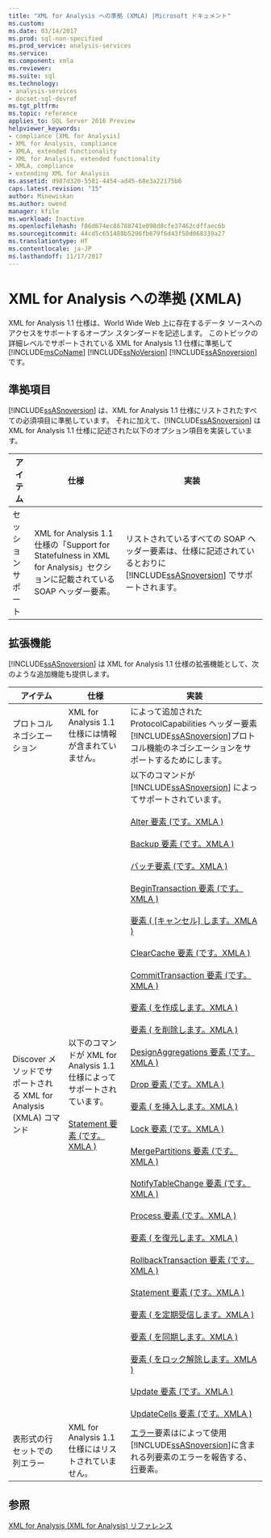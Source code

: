 ```yaml
---
title: "XML for Analysis への準拠 (XMLA) |Microsoft ドキュメント"
ms.custom: 
ms.date: 03/14/2017
ms.prod: sql-non-specified
ms.prod_service: analysis-services
ms.service: 
ms.component: xmla
ms.reviewer: 
ms.suite: sql
ms.technology:
- analysis-services
- docset-sql-devref
ms.tgt_pltfrm: 
ms.topic: reference
applies_to: SQL Server 2016 Preview
helpviewer_keywords:
- compliance [XML for Analysis]
- XML for Analysis, compliance
- XMLA, extended functionality
- XML for Analysis, extended functionality
- XMLA, compliance
- extending XML for Analysis
ms.assetid: d987d320-5581-4454-ad45-68e3a22175b6
caps.latest.revision: "15"
author: Minewiskan
ms.author: owend
manager: kfile
ms.workload: Inactive
ms.openlocfilehash: f86d674ec86788741e098d8cfe37462cdffaec6b
ms.sourcegitcommit: 44cd5c651488b5296fb679f6d43f50d068339a27
ms.translationtype: HT
ms.contentlocale: ja-JP
ms.lasthandoff: 11/17/2017
---
```

# <a name="xml-for-analysis-compliance-xmla"></a>XML for Analysis への準拠 (XMLA)
  XML for Analysis 1.1 仕様は、World Wide Web 上に存在するデータ ソースへのアクセスをサポートするオープン スタンダードを記述します。 このトピックの詳細レベルでサポートされている XML for Analysis 1.1 仕様に準拠して[!INCLUDE[msCoName](../../includes/msconame-md.md)] [!INCLUDE[ssNoVersion](../../includes/ssnoversion-md.md)] [!INCLUDE[ssASnoversion](../../includes/ssasnoversion-md.md)]です。  
  
## <a name="compliant-items"></a>準拠項目  
 [!INCLUDE[ssASnoversion](../../includes/ssasnoversion-md.md)] は、XML for Analysis 1.1 仕様にリストされたすべての必須項目に準拠しています。 それに加えて、[!INCLUDE[ssASnoversion](../../includes/ssasnoversion-md.md)] は XML for Analysis 1.1 仕様に記述された以下のオプション項目を実装しています。  
  
|アイテム|仕様|実装|  
|----------|-------------------|--------------------|  
|セッション サポート|XML for Analysis 1.1 仕様の「Support for Statefulness in XML for Analysis」セクションに記載されている SOAP ヘッダー要素。|リストされているすべての SOAP ヘッダー要素は、仕様に記述されているとおりに [!INCLUDE[ssASnoversion](../../includes/ssasnoversion-md.md)] でサポートされます。|  
  
## <a name="extensions"></a>拡張機能  
 [!INCLUDE[ssASnoversion](../../includes/ssasnoversion-md.md)] は XML for Analysis 1.1 仕様の拡張機能として、次のような追加機能も提供します。  
  
|アイテム|仕様|実装|  
|----------|-------------------|--------------------|  
|プロトコル ネゴシエーション|XML for Analysis 1.1 仕様には情報が含まれていません。|によって追加された ProtocolCapabilities ヘッダー要素[!INCLUDE[ssASnoversion](../../includes/ssasnoversion-md.md)]プロトコル機能のネゴシエーションをサポートするためにします。|  
|Discover メソッドでサポートされる XML for Analysis (XMLA) コマンド|以下のコマンドが XML for Analysis 1.1 仕様によってサポートされています。<br /><br /> [Statement 要素 &#40;です。XMLA &#41;](../../analysis-services/xmla/xml-elements-commands/statement-element-xmla.md)|以下のコマンドが [!INCLUDE[ssASnoversion](../../includes/ssasnoversion-md.md)] によってサポートされています。<br /><br /> [Alter 要素 &#40;です。XMLA &#41;](../../analysis-services/xmla/xml-elements-commands/alter-element-xmla.md)<br /><br /> [Backup 要素 &#40;です。XMLA &#41;](../../analysis-services/xmla/xml-elements-commands/backup-element-xmla.md)<br /><br /> [バッチ要素 &#40;です。XMLA &#41;](../../analysis-services/xmla/xml-elements-commands/batch-element-xmla.md)<br /><br /> [BeginTransaction 要素 &#40;です。XMLA &#41;](../../analysis-services/xmla/xml-elements-commands/begintransaction-element-xmla.md)<br /><br /> [要素 &#40; [キャンセル] します。XMLA &#41;](../../analysis-services/xmla/xml-elements-commands/cancel-element-xmla.md)<br /><br /> [ClearCache 要素 &#40;です。XMLA &#41;](../../analysis-services/xmla/xml-elements-commands/clearcache-element-xmla.md)<br /><br /> [CommitTransaction 要素 &#40;です。XMLA &#41;](../../analysis-services/xmla/xml-elements-commands/committransaction-element-xmla.md)<br /><br /> [要素 &#40; を作成します。XMLA &#41;](../../analysis-services/xmla/xml-elements-commands/create-element-xmla.md)<br /><br /> [要素 &#40; を削除します。XMLA &#41;](../../analysis-services/xmla/xml-elements-commands/delete-element-xmla.md)<br /><br /> [DesignAggregations 要素 &#40;です。XMLA &#41;](../../analysis-services/xmla/xml-elements-commands/designaggregations-element-xmla.md)<br /><br /> [Drop 要素 &#40;です。XMLA &#41;](../../analysis-services/xmla/xml-elements-commands/drop-element-xmla.md)<br /><br /> [要素 &#40; を挿入します。XMLA &#41;](../../analysis-services/xmla/xml-elements-commands/insert-element-xmla.md)<br /><br /> [Lock 要素 &#40;です。XMLA &#41;](../../analysis-services/xmla/xml-elements-commands/lock-element-xmla.md)<br /><br /> [MergePartitions 要素 &#40;です。XMLA &#41;](../../analysis-services/xmla/xml-elements-commands/mergepartitions-element-xmla.md)<br /><br /> [NotifyTableChange 要素 &#40;です。XMLA &#41;](../../analysis-services/xmla/xml-elements-commands/notifytablechange-element-xmla.md)<br /><br /> [Process 要素 &#40;です。XMLA &#41;](../../analysis-services/xmla/xml-elements-commands/process-element-xmla.md)<br /><br /> [要素 &#40; を復元します。XMLA &#41;](../../analysis-services/xmla/xml-elements-commands/restore-element-xmla.md)<br /><br /> [RollbackTransaction 要素 &#40;です。XMLA &#41;](../../analysis-services/xmla/xml-elements-commands/rollbacktransaction-element-xmla.md)<br /><br /> [Statement 要素 &#40;です。XMLA &#41;](../../analysis-services/xmla/xml-elements-commands/statement-element-xmla.md)<br /><br /> [要素 &#40; を定期受信します。XMLA &#41;](../../analysis-services/xmla/xml-elements-commands/subscribe-element-xmla.md)<br /><br /> [要素 &#40; を同期します。XMLA &#41;](../../analysis-services/xmla/xml-elements-commands/synchronize-element-xmla.md)<br /><br /> [要素 &#40; をロック解除します。XMLA &#41;](../../analysis-services/xmla/xml-elements-commands/unlock-element-xmla.md)<br /><br /> [Update 要素 &#40;です。XMLA &#41;](../../analysis-services/xmla/xml-elements-commands/update-element-xmla.md)<br /><br /> [UpdateCells 要素 &#40;です。XMLA &#41;](../../analysis-services/xmla/xml-elements-commands/updatecells-element-xmla.md)|  
|表形式の行セットでの列エラー|XML for Analysis 1.1 仕様にはリストされていません。|[エラー](../../analysis-services/xmla/xml-elements-properties/error-element-xmla.md)要素はによって使用[!INCLUDE[ssASnoversion](../../includes/ssasnoversion-md.md)]に含まれる列要素のエラーを報告する、[行](../../analysis-services/xmla/xml-elements-properties/error-element-xmla.md)要素。|  
  
## <a name="see-also"></a>参照  
 [XML for Analysis (XML for Analysis) リファレンス](../../analysis-services/xmla/xml-for-analysis-xmla-reference.md)  
  
  
